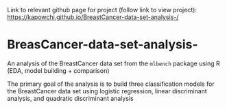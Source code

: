 
Link to relevant github page for project (follow link to view project): https://kapowchi.github.io/BreastCancer-data-set-analysis-/




# BreasCancer-data-set-analysis-
An analysis of the BreastCancer data set from the ```mlbench``` package using R (EDA, model building + comparison)

The primary goal of the analysis is to build three classification models for the BreastCancer data set using logistic regression, linear discriminant analysis, and quadratic discriminant analysis
